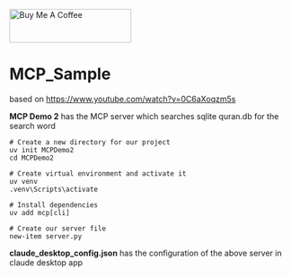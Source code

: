 <a href="https://www.buymeacoffee.com/ArabicAI" target="_blank"><img src="https://cdn.buymeacoffee.com/buttons/v2/default-yellow.png" alt="Buy Me A Coffee" style="height: 60px !important;width: 217px !important;" ></a>
# MCP_Sample
based on https://www.youtube.com/watch?v=0C6aXoqzm5s

**MCP Demo 2**
has the MCP server which searches sqlite quran.db for the search word
```
# Create a new directory for our project
uv init MCPDemo2
cd MCPDemo2

# Create virtual environment and activate it
uv venv
.venv\Scripts\activate

# Install dependencies
uv add mcp[cli] 

# Create our server file
new-item server.py
```

**claude_desktop_config.json**
has the configuration of the above server in claude desktop app
